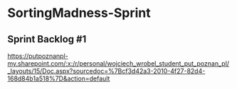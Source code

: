 # SortingMadness-Sprint


## Sprint Backlog #1
https://putpoznanpl-my.sharepoint.com/:x:/r/personal/wojciech_wrobel_student_put_poznan_pl/_layouts/15/Doc.aspx?sourcedoc=%7Bcf3d42a3-2010-4f27-82d4-168d84b1a518%7D&action=default
